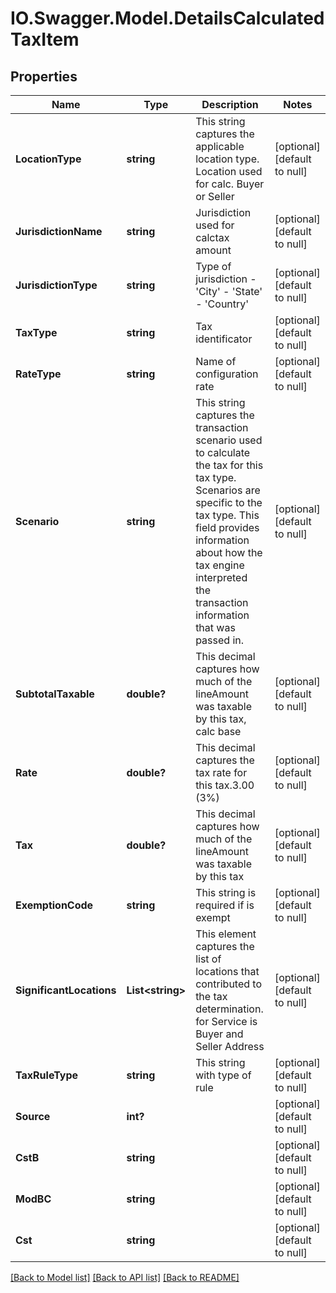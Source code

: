 # IO.Swagger.Model.DetailsCalculatedTaxItem
## Properties

Name | Type | Description | Notes
------------ | ------------- | ------------- | -------------
**LocationType** | **string** | This string captures the applicable location type. Location used for calc. Buyer or Seller | [optional] [default to null]
**JurisdictionName** | **string** | Jurisdiction used for calctax amount | [optional] [default to null]
**JurisdictionType** | **string** | Type of jurisdiction - &#39;City&#39; - &#39;State&#39; - &#39;Country&#39;  | [optional] [default to null]
**TaxType** | **string** | Tax identificator | [optional] [default to null]
**RateType** | **string** | Name of configuration rate | [optional] [default to null]
**Scenario** | **string** | This string captures the transaction scenario used to calculate the tax for this tax type. Scenarios are specific to the tax type. This field provides information about how the tax engine interpreted the transaction information that was passed in. | [optional] [default to null]
**SubtotalTaxable** | **double?** | This decimal captures how much of the lineAmount was taxable by this tax, calc base | [optional] [default to null]
**Rate** | **double?** | This decimal captures the tax rate for this tax.3.00 (3%) | [optional] [default to null]
**Tax** | **double?** | This decimal captures how much of the lineAmount was taxable by this tax | [optional] [default to null]
**ExemptionCode** | **string** | This string is required if is exempt | [optional] [default to null]
**SignificantLocations** | **List&lt;string&gt;** | This element captures the list of locations that contributed to the tax determination. for Service is Buyer and Seller Address | [optional] [default to null]
**TaxRuleType** | **string** | This string with type of rule | [optional] [default to null]
**Source** | **int?** |  | [optional] [default to null]
**CstB** | **string** |  | [optional] [default to null]
**ModBC** | **string** |  | [optional] [default to null]
**Cst** | **string** |  | [optional] [default to null]

[[Back to Model list]](../README.md#documentation-for-models) [[Back to API list]](../README.md#documentation-for-api-endpoints) [[Back to README]](../README.md)

